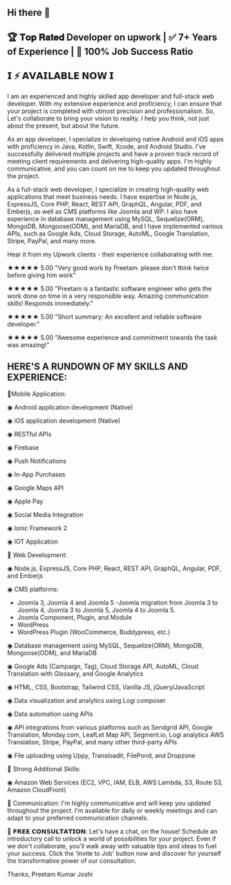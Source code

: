 ## Hi there 👋

<!--
**PreetamKumarjoshi/PreetamKumarjoshi** is a ✨ _special_ ✨ repository because its `README.md` (this file) appears on your GitHub profile.

Here are some ideas to get you started:

- 🔭 I’m currently working on ...
- 🌱 I’m currently learning ...
- 👯 I’m looking to collaborate on ...
- 🤔 I’m looking for help with ...
- 💬 Ask me about ...
- 📫 How to reach me: ...
- 😄 Pronouns: ...
- ⚡ Fun fact: ...
-->
🏆 𝐓𝐨𝐩 𝐑𝐚𝐭𝐞𝐝 Developer on upwork | ✅ 7+ Years of Experience | 🥇 100% Job Success Ratio 
------------------------
𝗜 ⚡ 𝗔𝗩𝗔𝗜𝗟𝗔𝗕𝗟𝗘 𝗡𝗢𝗪 𝗜
------------------------
I am an experienced and highly skilled app developer and full-stack web developer. With my extensive experience and proficiency, I can ensure that your project is completed with utmost precision and professionalism. So, Let's collaborate to bring your vision to reality. I help you think, not just about the present, but about the future.

As an app developer, I specialize in developing native Android and iOS apps with proficiency in Java, Kotlin, Swift, Xcode, and Android Studio. I've successfully delivered multiple projects and have a proven track record of meeting client requirements and delivering high-quality apps. I'm highly communicative, and you can count on me to keep you updated throughout the project.

As a full-stack web developer, I specialize in creating high-quality web applications that meet business needs. I have expertise in Node.js, ExpressJS, Core PHP, React, REST API, GraphQL, Angular, PDF, and Emberjs, as well as CMS platforms like Joomla and WP. I also have experience in database management using MySQL, Sequelize(ORM), MongoDB, Mongoose(ODM), and MariaDB, and I have implemented various APIs, such as Google Ads, Cloud Storage, AutoML, Google Translation, Stripe, PayPal, and many more.

Hear it from my Upwork clients - their experience collaborating with me:

★★★★★ 5.00
"Very good work by Preetam. please don't think twice before giving him work"

★★★★★ 5.00
"Preetam is a fantastic software engineer who gets the work done on time in a very responsible way. Amazing communication skills! Responds immediately."

★★★★★ 5.00
"Short summary: An excellent and reliable software developer."

★★★★★ 5.00
"Awesome experience and commitment towards the task was amazing!"

HERE'S A RUNDOWN OF MY SKILLS AND EXPERIENCE:
-----------------------------------------------------------
🔹Mobile Application:

◉ Android application development (Native)

◉ iOS application development (Native)

◉ RESTful APIs

◉ Firebase

◉ Push Notifications

◉ In-App Purchases

◉ Google Maps API

◉ Apple Pay

◉ Social Media Integration

◉ Ionic Framework 2

◉ IOT Application


🔹 Web Development:

◉ Node.js, ExpressJS, Core PHP, React, REST API, GraphQL, Angular, PDF, and Emberjs

◉ CMS platforms:
- Joomla 3, Joomla 4 and Joomla 5
-Joomla migration from Joomla 3 to Joomla 4, Joomla 3 to Joomla 5, Joomla 4 to Joomla 5.
- Joomla Component, Plugin, and Module
- WordPress
- WordPress Plugin (WooCommerce, Buddypress, etc.)

◉ Database management using MySQL, Sequelize(ORM), MongoDB, Mongoose(ODM), and MariaDB

◉ Google Ads (Campaign, Tag), Cloud Storage API, AutoML, Cloud Translation with Glossary, and
Google Analytics

◉ HTML, CSS, Bootstrap, Tailwind CSS, Vanilla JS, jQuery/JavaScript

◉ Data visualization and analytics using Logi composer

◉ Data automation using APIs

◉ API integrations from various platforms such as Sendgrid API, Google Translation,
Monday.com, LeafLet Map API, Segment.io, Logi analytics AWS Translation, Stripe, PayPal, and
many other third-party APIs

◉ File uploading using Uppy, Transloadit, FilePond, and Dropzone


🔹 Strong Additional Skills:

◉ Amazon Web Services (EC2, VPC, IAM, ELB, AWS Lambda, S3, Route 53, Amazon CloudFront)

💬 Communication:
I'm highly communicative and will keep you updated throughout the project. I'm available for daily or weekly meetings and can adapt to your preferred communication channels.

💬 𝗙𝗥𝗘𝗘 𝗖𝗢𝗡𝗦𝗨𝗟𝗧𝗔𝗧𝗜𝗢𝗡:
Let's have a chat, on the house! Schedule an introductory call to unlock a world of possibilities for your project. Even if we don't collaborate, you'll walk away with valuable tips and ideas to fuel your success. Click the 'Invite to Job' button now and discover for yourself the transformative power of our consultation.

Thanks,
Preetam Kumar Joshi
